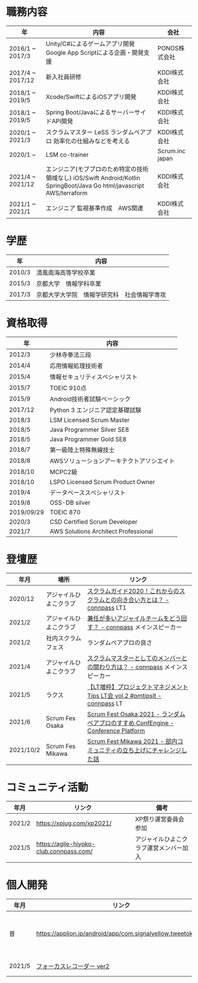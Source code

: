 # 職務内容

|年|内容|会社|
|---|---|---|
|2016/1 ~ 2017/3|Unity/C#によるゲームアプリ開発 Google App Scriptによる企画・開発支援|PONOS株式会社|
|2017/4 ~ 2017/12|新入社員研修|KDDI株式会社|
|2018/1 ~ 2019/5|Xcode/SwiftによるiOSアプリ開発|KDDI株式会社|
|2018/1 ~ 2019/5|Spring Boot/JavaによるサーバーサイドAPI開発|KDDI株式会社|
|2020/1 ~ 2021/3|スクラムマスター  LeSS ランダムペアプロ 効率化の仕組みなどを考える|KDDI株式会社|
|2020/1 ~|LSM co-trainer|Scrum.inc japan|
|2021/4 ~ 2021/12|エンジニア(モブプロのため特定の技術領域なし) iOS/Swift Android/Kotlin SpringBoot/Java Go html/javascript AWS/terraform |KDDI株式会社|
|2021/1 ~ 2021/1 |エンジニア 監視基準作成　AWS関連|KDDI株式会社|


# 学歴
|年|内容|
|---|---|
|2010/3|清風南海高等学校卒業|
|2015/3|京都大学　情報学科卒業|
|2017/3|京都大学大学院　情報学研究科　社会情報学専攻|



# 資格取得
|年|内容|
|---|---|
|2012/3|少林寺拳法三段|
|2014/4|応用情報処理技術者|
|2015/4|情報セキュリティスペシャリスト|
|2015/7|TOEIC 910点|
|2015/9|Android技術者試験ベーシック|
|2017/12|Python 3 エンジニア認定基礎試験|
|2018/3|LSM Licensed Scrum Master|
|2018/5|Java Programmer Silver SE8|
|2018/5|Java Programmer Gold SE8|
|2018/7|第一級陸上特殊無線技士|
|2018/8|AWSソリューションアーキテクトアソシエイト|
|2018/10|MCPC2級|
|2018/10|LSPO Licensed Scrum Product Owner|
|2019/4|データベーススペシャリスト|
|2019/8|OSS-DB silver|
|2019/09/29|TOEIC 870 |
|2020/3|CSD Certified Scrum Developer|
|2021/7|AWS Solutions Architect Professional|


# 登壇歴

|年月|場所|リンク|
|---|---|---|
|2020/12|アジャイルひよこクラブ| [スクラムガイド2020！これからのスクラムとの向き合い方とは？ - connpass](https://agile-hiyoko-club.connpass.com/event/197880/) LT1|
|2021/2|アジャイルひよこクラブ|[兼任が多いアジャイルチームをどう回す？ - connpass](https://agile-hiyoko-club.connpass.com/event/201354/) メインスピーカー|
|2021/2|社内スクラムフェス| ランダムペアプロの良さ|
|2021/4|アジャイルひよこクラブ|[スクラムマスターとしてのメンバーとの関わり方は？ - connpass](https://agile-hiyoko-club.connpass.com/event/209488/) メインスピーカー|
|2021/5|ラクス|[【LT増枠】プロジェクトマネジメント Tips LT会 vol.2 #pmtipslt - connpass](https://rakus.connpass.com/event/209858/) LT|
|2021/6|Scrum Fes Osaka| [Scrum Fest Osaka 2021 - ランダムペアプロのすすめ  ConfEngine - Conference Platform](https://confengine.com/conferences/scrum-fest-osaka-2021/proposal/15335)|
|2021/10/2|Scrum Fes Mikawa|[Scrum Fest Mikawa 2021 - 部内コミュニティの立ち上げにチャレンジした話](https://confengine.com/conferences/scrum-fest-mikawa-2021/proposal/15959)|

# コミュニティ活動

|年月|リンク|備考|
|---|---|---|
|2021/2|https://xpjug.com/xp2021/|XP祭り運営委員会参加|
|2021/5|https://agile-hiyoko-club.connpass.com/|アジャイルひよこクラブ運営メンバー加入|


# 個人開発

|年月|リンク|備考|
|---|---|---|
|昔|https://applion.jp/android/app/com.signalyellow.tweetokashi/|大学生の時に確かリリースした。Android/Javaで開発 |
|2021/5|[フォーカスレコーダー ver2](https://apps.apple.com/app/id1451301450)|Swift UIとRealmで開発|
